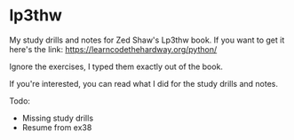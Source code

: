 # lp3thw
My study drills and notes for Zed Shaw's Lp3thw book. If you
want to get it here's the link:
https://learncodethehardway.org/python/

Ignore the exercises, I typed them exactly out of the book.

If you're interested, you can read what I did for the
study drills and notes.


Todo:
* Missing study drills 
* Resume from ex38
